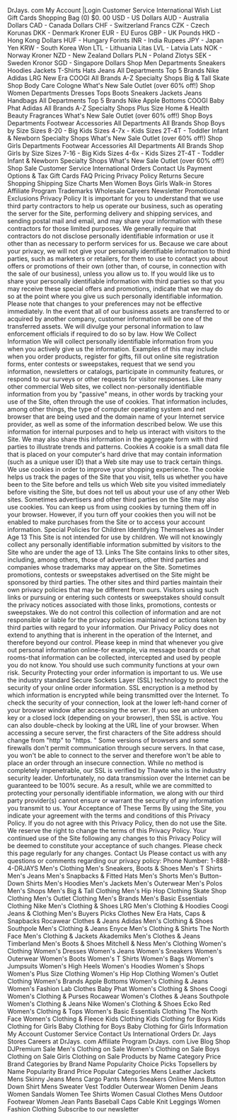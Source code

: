 DrJays. com My Account |Login Customer Service International Wish List Gift Cards Shopping Bag (0) $0. 00 USD - US Dollars AUD - Australia Dollars CAD - Canada Dollars CHF - Switzerland Francs CZK - Czech Korunas DKK - Denmark Kroner EUR - EU Euros GBP - UK Pounds HKD - Hong Kong Dollars HUF - Hungary Forints INR - India Rupees JPY - Japan Yen KRW - South Korea Won LTL - Lithuania Litas LVL - Latvia Lats NOK - Norway Kroner NZD - New Zealand Dollars PLN - Poland Zlotys SEK - Sweden Kronor SGD - Singapore Dollars Shop Men Departments Sneakers Hoodies Jackets T-Shirts Hats Jeans All Departments Top 5 Brands Nike Adidas LRG New Era COOGI All Brands A-Z Specialty Shops Big & Tall Skate Shop Body Care Cologne What's New Sale Outlet (over 60% off!) Shop Women Departments Dresses Tops Boots Sneakers Jackets Jeans Handbags All Departments Top 5 Brands Nike Apple Bottoms COOGI Baby Phat Adidas All Brands A-Z Specialty Shops Plus Size Home & Health Beauty Fragrances What's New Sale Outlet (over 60% off!) Shop Boys Departments Footwear Accessories All Departments All Brands Shop Boys by Size Sizes 8-20 - Big Kids Sizes 4-7x - Kids Sizes 2T-4T - Toddler Infant & Newborn Specialty Shops What's New Sale Outlet (over 60% off!) Shop Girls Departments Footwear Accessories All Departments All Brands Shop Girls by Size Sizes 7-16 - Big Kids Sizes 4-6x - Kids Sizes 2T-4T - Toddler Infant & Newborn Specialty Shops What's New Sale Outlet (over 60% off!) Shop Sale Customer Service International Orders Contact Us Payment Options & Tax Gift Cards FAQ Pricing Privacy Policy Returns Secure Shopping Shipping Size Charts Men Women Boys Girls Walk-in Stores Affiliate Program Trademarks Wholesale Careers Newsletter Promotional Exclusions Privacy Policy It is important for you to understand that we use third party contractors to help us operate our business, such as operating the server for the Site, performing delivery and shipping services, and sending postal mail and email, and may share your information with these contractors for those limited purposes. We generally require that contractors do not disclose personally identifiable information or use it other than as necessary to perform services for us. Because we care about your privacy, we will not give your personally identifiable information to third parties, such as marketers or retailers, for them to use to contact you about offers or promotions of their own (other than, of course, in connection with the sale of our business), unless you allow us to. If you would like us to share your personally identifiable information with third parties so that you may receive these special offers and promotions, indicate that we may do so at the point where you give us such personally identifiable information. Please note that changes to your preferences may not be effective immediately. In the event that all of our business assets are transferred to or acquired by another company, customer information will be one of the transferred assets. We will divulge your personal information to law enforcement officials if required to do so by law. How We Collect Information We will collect personally identifiable information from you when you actively give us the information. Examples of this may include when you order products, register for gifts, fill out online site registration forms, enter contests or sweepstakes, request that we send you information, newsletters or catalogs, participate in community features, or respond to our surveys or other requests for visitor responses. Like many other commercial Web sites, we collect non-personally identifiable information from you by "passive" means, in other words by tracking your use of the Site, often through the use of cookies. That information includes, among other things, the type of computer operating system and net browser that are being used and the domain name of your Internet service provider, as well as some of the information described below. We use this information for internal purposes and to help us interact with visitors to the Site. We may also share this information in the aggregate form with third parties to illustrate trends and patterns. Cookies A cookie is a small data file that is placed on your computer's hard drive that may contain information (such as a unique user ID) that a Web site may use to track certain things. We use cookies in order to improve your shopping experience. The cookie helps us track the pages of the Site that you visit, tells us whether you have been to the Site before and tells us which Web site you visited immediately before visiting the Site, but does not tell us about your use of any other Web sites. Sometimes advertisers and other third parties on the Site may also use cookies. You can keep us from using cookies by turning them off in your browser. However, if you turn off your cookies then you will not be enabled to make purchases from the Site or to access your account information. Special Policies for Children Identifying Themselves as Under Age 13 This Site is not intended for use by children. We will not knowingly collect any personally identifiable information submitted by visitors to the Site who are under the age of 13. Links The Site contains links to other sites, including, among others, those of advertisers, other third parties and companies whose trademarks may appear on the Site. Sometimes promotions, contests or sweepstakes advertised on the Site might be sponsored by third parties. The other sites and third parties maintain their own privacy policies that may be different from ours. Visitors using such links or pursuing or entering such contests or sweepstakes should consult the privacy notices associated with those links, promotions, contests or sweepstakes. We do not control this collection of information and are not responsible or liable for the privacy policies maintained or actions taken by third parties with regard to your information. Our Privacy Policy does not extend to anything that is inherent in the operation of the Internet, and therefore beyond our control. Please keep in mind that whenever you give out personal information online-for example, via message boards or chat rooms-that information can be collected, intercepted and used by people you do not know. You should use such community functions at your own risk. Security Protecting your order information is important to us. We use the industry standard Secure Sockets Layer (SSL) technology to protect the security of your online order information. SSL encryption is a method by which information is encrypted while being transmitted over the Internet. To check the security of your connection, look at the lower left-hand corner of your browser window after accessing the server. If you see an unbroken key or a closed lock (depending on your browser), then SSL is active. You can also double-check by looking at the URL line of your browser. When accessing a secure server, the first characters of the Site address should change from "http" to "https. " Some versions of browsers and some firewalls don't permit communication through secure servers. In that case, you won't be able to connect to the server and therefore won't be able to place an order through an insecure connection. While no method is completely impenetrable, our SSL is verified by Thawte who is the industry security leader. Unfortunately, no data transmission over the Internet can be guaranteed to be 100% secure. As a result, while we are committed to protecting your personally identifiable information, we along with our third party provider(s) cannot ensure or warrant the security of any information you transmit to us. Your Acceptance of These Terms By using the Site, you indicate your agreement with the terms and conditions of this Privacy Policy. If you do not agree with this Privacy Policy, then do not use the Site. We reserve the right to change the terms of this Privacy Policy. Your continued use of the Site following any changes to this Privacy Policy will be deemed to constitute your acceptance of such changes. Please check this page regularly for any changes. Contact Us Please contact us with any questions or comments regarding our privacy policy: Phone Number: 1-888-4-DRJAYS Men's Clothing Men's Sneakers, Boots & Shoes Men's T Shirts Men's Jeans Men's Snapbacks & Fitted Hats Men's Shorts Men's Button-Down Shirts Men's Hoodies Men's Jackets Men's Outerwear Men's Polos Men's Shops Men's Big & Tall Clothing Men's Hip Hop Clothing Skate Shop Clothing Men's Outlet Clothing Men's Brands Men's Basic Essentials Clothing Nike Men's Clothing & Shoes LRG Men's Clothing & Hoodies Coogi Jeans & Clothing Men's Buyers Picks Clothes New Era Hats, Caps & Snapbacks Rocawear Clothes & Jeans Adidas Men's Clothing & Shoes Southpole Men's Clothing & Jeans Enyce Men's Clothing & Shirts The North Face Men's Clothing & Jackets Akademiks Men's Clothes & Jeans Timberland Men's Boots & Shoes Mitchell & Ness Men's Clothing Women's Clothing Women's Dresses Women's Jeans Women's Sneakers Women's Outerwear Women's Boots Women's T Shirts Women's Bags Women's Jumpsuits Women's High Heels Women's Hoodies Women's Shops Women's Plus Size Clothing Women's Hip Hop Clothing Women's Outlet Clothing Women's Brands Apple Bottoms Women's Clothing & Jeans Women's Fashion Lab Clothes Baby Phat Women's Clothing & Shoes Coogi Women's Clothing & Purses Rocawear Women's Clothes & Jeans Southpole Women's Clothing & Jeans Nike Women's Clothing & Shoes Ecko Red Women's Clothing & Tops Women's Basic Essentials Clothing The North Face Women's Clothing & Fleece Kids Clothing Kids Clothing for Boys Kids Clothing for Girls Baby Clothing for Boys Baby Clothing for Girls Information My Account Customer Service Contact Us International Orders Dr. Jays Stores Careers at DrJays. com Affiliate Program DrJays. com Live Blog Shop DJPremium Sale Men's Clothing on Sale Women's Clothing on Sale Boys Clothing on Sale Girls Clothing on Sale Products by Name Category Price Brand Categories by Brand Name Popularity Choice Picks Topsellers by Name Popularity Brand Price Popular Categories Mens Leather Jackets Mens Skinny Jeans Mens Cargo Pants Mens Sneakers Online Mens Button Down Shirt Mens Sweater Vest Toddler Outerwear Women Denim Jeans   Women Sandals Women Tee Shirts Women Casual Clothes Mens Outdoor Footwear Women Jean Pants Baseball Caps Cable Knit Leggings Women Fashion Clothing Subscribe to our newsletter